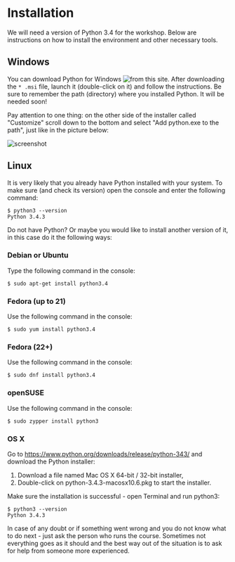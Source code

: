 # Installation

We will need a version of Python 3.4 for the workshop. Below are instructions on how to install the environment and other necessary tools.

## Windows

You can download Python for Windows ![from this site](https://www.python.org/downloads/). After downloading the `* .msi` file, launch it (double-click on it) and follow the instructions. Be sure to remember the path (directory) where you installed Python. It will be needed soon!

Pay attention to one thing: on the other side of the installer called "Customize" scroll down to the bottom and select "Add python.exe to the path", just like in the picture below:

![screenshot](img/1.png) 

## Linux
It is very likely that you already have Python installed with your system. To make sure (and check its version) open the console and enter the following command:
```Sh
$ python3 --version
Python 3.4.3
```

Do not have Python? Or maybe you would like to install another version of it, in this case do it the following ways:

### Debian or Ubuntu

Type the following command in the console:
```Sh
$ sudo apt-get install python3.4
```

### Fedora (up to 21)

Use the following command in the console:
```Sh
$ sudo yum install python3.4
```

### Fedora (22+)

Use the following command in the console:
```Sh
$ sudo dnf install python3.4
```

### openSUSE

Use the following command in the console:
```Sh
$ sudo zypper install python3
```
### OS X

Go to https://www.python.org/downloads/release/python-343/ and download the Python installer:

1. Download a file named Mac OS X 64-bit / 32-bit installer,
2. Double-click on python-3.4.3-macosx10.6.pkg to start the installer.

Make sure the installation is successful - open Terminal and run python3:
```Sh
$ python3 --version
Python 3.4.3
```

In case of any doubt or if something went wrong and you do not know what to do next - just ask the person who runs the course. Sometimes not everything goes as it should and the best way out of the situation is to ask for help from someone more experienced.
